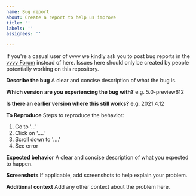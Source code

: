 ```yaml
---
name: Bug report
about: Create a report to help us improve
title: ''
labels: ''
assignees: ''

---
```


If you're a casual user of vvvv we kindly ask you to post bug reports in the [vvvv Forum](https://discourse.vvvv.org/c/vvvv-gamma/bug/31) instead of here. Issues here should only be created by people potentially working on this repository.

**Describe the bug**
A clear and concise description of what the bug is.

**Which version are you experiencing the bug with?**
e.g. 5.0-preview612

**Is there an earlier version where this still works?**
e.g. 2021.4.12

**To Reproduce**
Steps to reproduce the behavior:
1. Go to '...'
2. Click on '....'
3. Scroll down to '....'
4. See error

**Expected behavior**
A clear and concise description of what you expected to happen.

**Screenshots**
If applicable, add screenshots to help explain your problem.

**Additional context**
Add any other context about the problem here.
